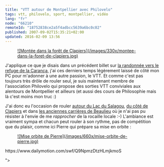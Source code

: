 ```yaml
---
title: "VTT autour de Montpellier avec Philovelo"
tags: vtt, philovelo, sport, montpellier, vidéo
lang: "fr"
node: "66210"
remoteId: "18752838ce2a5f4adbcc5639a6bc0c02"
published: 2007-09-02T15:35:21+02:00
updated: 2016-02-09 13:56
---
```




<figure class="object-left"><a href="/images/montee-dans-la-foret-de-clapiers.jpg">![Montée dans la forêt de Clapiers](/images/330x/montee-dans-la-foret-de-clapiers.jpg)
</a></figure>


J'applique ce que je disais dans un précédent billet sur [la randonnée vers le
refuge de la Carança](/post/en-route-vers-le-refuge-de-la-caranca), j'ai ces
derniers temps légèrement laissé de côté mon PC pour m'adonner à une autre
passion, le VTT. Et comme c'est pas toujours très drôle de rouler seul, je suis
maintenant membre de l'association Philovelo qui propose des sorties VTT
conviviales aux alentours de Montpellier et ailleurs (et aussi des cours de
Philosophie mais là c'est moins mon truc :)


J'ai donc eu l'occasion de rouler [autour du Lac du
Salagou](http://philovelo3.free.fr/Sorties/PB00017-salagou.htm), [du côté de
Clapiers](http://philovelo3.free.fr/Sorties/PB00018-clapiers.htm) et dans [les
anciennes carrières de
Beaulieu](http://philovelo3.free.fr//Sorties/PB00019-beaulieu.htm) où je n'ai
pas pu résister à l'envie de me *rapprocher* de la rocaille locale :-)
L'ambiance est vraiment sympa et chacun peut rouler à son rythme, pas de
compétition que du plaisir, comme ici Pierre qui prépare sa mise en orbite :


<figure class="object-center"><a href="/images/mise-orbite-de-pierre.jpg">![Mise orbite de Pierre](/images/660x/mise-orbite-de-pierre.jpg)
</a></figure>


<div class="video">
	<object width="425" height="335" type="application/x-shockwave-flash" data="
https://www.dailymotion.com/swf/Q9NpmzDtzHLmjkmoS

">
		<param name="movie" value="
https://www.dailymotion.com/swf/Q9NpmzDtzHLmjkmoS

"></param>
		<param name="allowfullscreen" value="true"></param>
	</object>
</div>

